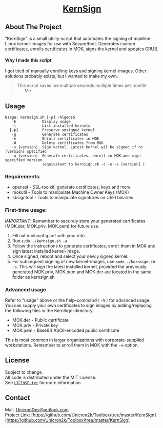 
<!-- PROJECT LOGO -->
<br />
<p align="center">
  <a href="https://github.com/Unicron2k/Toolbox/tree/master/KernSign">
    <h1 align="center">KernSign</h3>
  </a>
</p>


<!-- ABOUT THE PROJECT -->
## About The Project
"KernSign" is a small utility-script that automates the signing of mainline Linux kernel-images for use with SecureBoot. Generates custom certificates, enrolls certificates in MOK, signs the kernel and updates GRUB.

#### Why I made this script
I got tired of manually enrolling keys and signing kernel-images. Other solutions probably exists, but I wanted to make my own.

> This script saves me multiple seconds multiple times per month!  
> &emsp;- Me

## Usage
```
Usage: kernsign.sh [-p] -hlgedsS
   -h            Display usage
   -l            List installed kernels
  [-p]           Preserve unsigned kernel
   -g            Generate certificates
   -e            Enroll certificates in MOK
   -d            Delete certificates from MOK
   -s [version]  Sign kernel. Latest kernel wil be signed if no [version] specified
   -a [version]  Generate certificates, enroll in MOK and sign specified version
                 (equivalent to kernsign.sh -c -e -s [version] )
```
### Requirements:
 - openssl     - SSL-toolkit, generate certificates, keys and more
 - mokutil     - Tools to manipulate Machine Owner Keys (MOK)
 - sbsigntool  - Tools to manipulate signatures on UEFI binaries

### First-time usage:
*IMPORTANT*: Remember to securely store your generated certificates (MOK.der, MOK.priv, MOK.pem) for future use.

1. Fill out mokconfig.cnf with your info.
2. Run `sudo ./kernsign.sh -a`
3. Follow the instructions to generate certificates, enroll them in MOK and sign latest installed kernel-image.
4. Once signed, reboot and select your newly signed kernel.
5. For subsequent signing of new kernel-images, use `sudo ./kernsign.sh -s`. This will sign the latest installed kernel, provided the previously generated MOK.priv, MOK.pem and MOK.der are located in the same folder as kernsign.sh


### Advanced usage
Refer to "usage" above or the help-command ( -h ) for advanced usage.
You can supply your own certificates to sign images by adding/replacing the following files in the KernSign-directory:
- MOK.der - Public certificate
- MOK.priv - Private key
- MOK.pem - Base64 ASCII-encoded public certificate

This is most common in larger organizations with corporate-supplied workstations.
Remember to enroll them in MOK with the `-e`-option.

<!-- LICENSE -->
## License
Subject to change.  
All code is distributed under the MIT License.  
See [`LICENSE.txt`](LICENSE.txt) for more information.


<!-- CONTACT -->
## Contact

Mail: [UnicronDev@outlook.com](mailto:UnicronDev@outlook.com)  
Project Link: [https://github.com/Unicron2k/Toolbox/tree/master/KernSign](https://github.com/Unicron2k/Toolbox/tree/master/KernSign)
